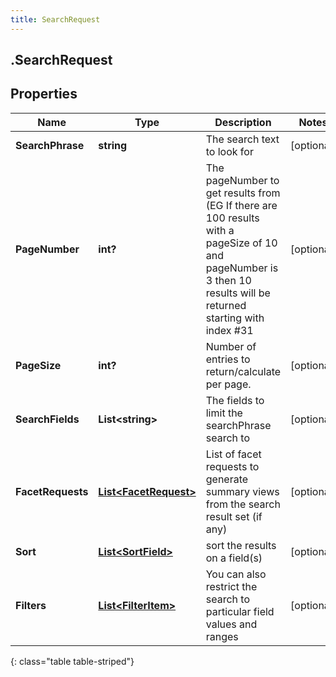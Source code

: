 ```yaml
---
title: SearchRequest
---
```

## .SearchRequest

## Properties

|Name | Type | Description | Notes|
|------------ | ------------- | ------------- | -------------|
| **SearchPhrase** | **string** | The search text to look for | [optional] |
| **PageNumber** | **int?** | The pageNumber to get results from (EG If there are 100 results with a pageSize of 10 and pageNumber is 3 then 10 results will be returned starting with index #31 | [optional] |
| **PageSize** | **int?** | Number of entries to return/calculate per page. | [optional] |
| **SearchFields** | **List&lt;string&gt;** | The fields to limit the searchPhrase search to | [optional] |
| **FacetRequests** | [**List&lt;FacetRequest&gt;**](FacetRequest.html) | List of facet requests to generate summary views from the search result set (if any) | [optional] |
| **Sort** | [**List&lt;SortField&gt;**](SortField.html) | sort the results on a field(s) | [optional] |
| **Filters** | [**List&lt;FilterItem&gt;**](FilterItem.html) | You can also restrict the search to particular field values and ranges | [optional] |
{: class="table table-striped"}


